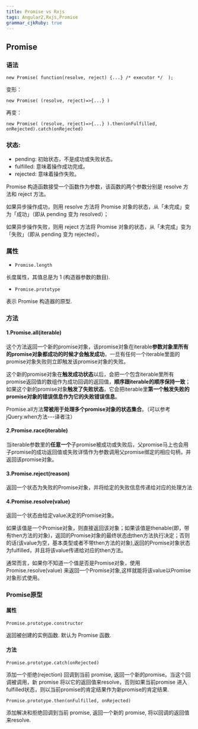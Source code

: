 ```yaml
---
title: Promise vs Rxjs 
tags: Angular2,Rxjs,Promise
grammar_cjkRuby: true
---
```


## Promise
### 语法
```
new Promise( function(resolve, reject) {...} /* executor */  );
```
变形：
```
new Promise( (resolve, reject)=>{...} )
```
再变：
```
new Promise( (resolve, reject)=>{...} ).then(onFulfilled, onRejected).catch(onRejected)
```
### 状态:
- pending: 初始状态，不是成功或失败状态。
- fulfilled: 意味着操作成功完成。
- rejected: 意味着操作失败。

Promise 构造函数接受一个函数作为参数，该函数的两个参数分别是 resolve 方法和 reject 方法。

如果异步操作成功，则用 resolve 方法将 Promise 对象的状态，从「未完成」变为「成功」（即从 pending 变为 resolved）；

如果异步操作失败，则用 reject 方法将 Promise 对象的状态，从「未完成」变为「失败」（即从 pending 变为 rejected）。
### 属性
- ```Promise.length```

长度属性，其值总是为 1 (构造器参数的数目).
- ```Promise.prototype```

表示 Promise 构造器的原型.
### 方法
#### 1.Promise.all(iterable)

这个方法返回一个新的promise对象，该promise对象在iterable**参数对象里所有的promise对象都成功的时候才会触发成功**，一旦有任何一个iterable里面的promise对象失败则立即触发该promise对象的失败。

这个新的promise对象在**触发成功状态**以后，会把一个包含iterable里所有promise返回值的数组作为成功回调的返回值，**顺序跟iterable的顺序保持一致**；如果这个新的promise对象**触发了失败状态**，它会把iterable里**第一个触发失败的promise对象的错误信息作为它的失败错误信息**。

Promise.all方法**常被用于处理多个promise对象的状态集合**。（可以参考jQuery.when方法---译者注）

#### 2.Promise.race(iterable)

当iterable参数里的**任意一个**子promise被成功或失败后，父promise马上也会用子promise的成功返回值或失败详情作为参数调用父promise绑定的相应句柄，并返回该promise对象。

#### 3.Promise.reject(reason)

返回一个状态为失败的Promise对象，并将给定的失败信息传递给对应的处理方法

#### 4.Promise.resolve(value)

返回一个状态由给定value决定的Promise对象。

如果该值是一个Promise对象，则直接返回该对象；如果该值是thenable(即，带有then方法的对象)，返回的Promise对象的最终状态由then方法执行决定；否则的话(该value为空，基本类型或者不带then方法的对象),返回的Promise对象状态为fulfilled，并且将该value传递给对应的then方法。

通常而言，如果你不知道一个值是否是Promise对象，使用Promise.resolve(value) 来返回一个Promise对象,这样就能将该value以Promise对象形式使用。
### Promise原型
#### 属性
```
Promise.prototype.constructor
```
返回被创建的实例函数.  默认为 Promise 函数.

#### 方法
```Promise.prototype.catch(onRejected)```

添加一个拒绝(rejection) 回调到当前 promise, 返回一个新的promise。当这个回调被调用，新 promise 将以它的返回值来resolve，否则如果当前promise 进入fulfilled状态，则以当前promise的肯定结果作为新promise的肯定结果.

```Promise.prototype.then(onFulfilled, onRejected)```

添加解决和拒绝回调到当前 promise, 返回一个新的 promise, 将以回调的返回值来resolve.
